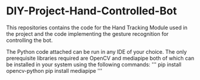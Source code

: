 # DIY-Project-Hand-Controlled-Bot
This repositories contains the code for the Hand Tracking Module used in the project and the code implementing the gesture recognition for controlling the bot.

The Python code attached can be run in any IDE of your choice. The only prerequisite libraries required are OpenCV and mediapipe both of which can be installed in your system using the following commands:
'''
pip install opencv-python
pip install mediapipe
'''

